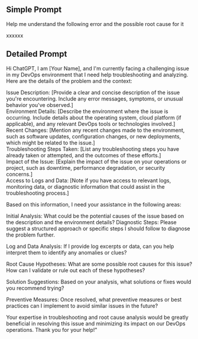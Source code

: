 ## Simple Prompt 

Help me understand the following error and the possible root cause for it

xxxxxx


## Detailed Prompt 

Hi ChatGPT, I am [Your Name], and I'm currently facing a challenging issue in my DevOps environment that I need help troubleshooting and analyzing. Here are the details of the problem and the context:  

Issue Description: [Provide a clear and concise description of the issue you're encountering. Include any error messages, symptoms, or unusual behavior you've observed.]  
Environment Details: [Describe the environment where the issue is occurring. Include details about the operating system, cloud platform (if applicable), and any relevant DevOps tools or technologies involved.]  
Recent Changes: [Mention any recent changes made to the environment, such as software updates, configuration changes, or new deployments, which might be related to the issue.]  
Troubleshooting Steps Taken: [List any troubleshooting steps you have already taken or attempted, and the outcomes of these efforts.]  
Impact of the Issue: [Explain the impact of the issue on your operations or project, such as downtime, performance degradation, or security concerns.]  
Access to Logs and Data: [Note if you have access to relevant logs, monitoring data, or diagnostic information that could assist in the troubleshooting process.]  

Based on this information, I need your assistance in the following areas:  

Initial Analysis: What could be the potential causes of the issue based on the description and the environment details?
Diagnostic Steps: Please suggest a structured approach or specific steps I should follow to diagnose the problem further.  

Log and Data Analysis: If I provide log excerpts or data, can you help interpret them to identify any anomalies or clues?  

Root Cause Hypotheses: What are some possible root causes for this issue? How can I validate or rule out each of these hypotheses?  

Solution Suggestions: Based on your analysis, what solutions or fixes would you recommend trying?  

Preventive Measures: Once resolved, what preventive measures or best practices can I implement to avoid similar issues in the future?  
 
Your expertise in troubleshooting and root cause analysis would be greatly beneficial in resolving this issue and minimizing its impact on our DevOps operations. Thank you for your help!"




